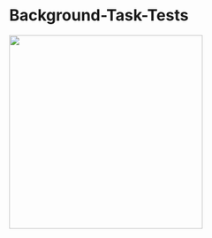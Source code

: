 # Background-Task-Tests


<img src="https://github.com/NeilMalcolm/Background-Task-Tests/blob/main/example.gif" width="350"/>
